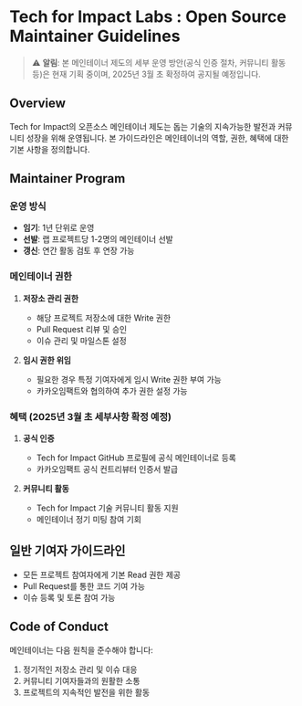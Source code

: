 # Tech for Impact Labs : Open Source Maintainer Guidelines

> ⚠️ **알림**: 본 메인테이너 제도의 세부 운영 방안(공식 인증 절차, 커뮤니티 활동 등)은 현재 기획 중이며, 2025년 3월 초 확정하여 공지될 예정입니다.

## Overview
Tech for Impact의 오픈소스 메인테이너 제도는 돕는 기술의 지속가능한 발전과 커뮤니티 성장을 위해 운영됩니다. 본 가이드라인은 메인테이너의 역할, 권한, 혜택에 대한 기본 사항을 정의합니다.

## Maintainer Program

### 운영 방식
- **임기**: 1년 단위로 운영
- **선발**: 랩 프로젝트당 1-2명의 메인테이너 선발
- **갱신**: 연간 활동 검토 후 연장 가능

### 메인테이너 권한
1. **저장소 관리 권한**
   - 해당 프로젝트 저장소에 대한 Write 권한
   - Pull Request 리뷰 및 승인
   - 이슈 관리 및 마일스톤 설정

2. **임시 권한 위임**
   - 필요한 경우 특정 기여자에게 임시 Write 권한 부여 가능
   - 카카오임팩트와 협의하여 추가 권한 설정 가능

### 혜택 (2025년 3월 초 세부사항 확정 예정)
1. **공식 인증**
   - Tech for Impact GitHub 프로필에 공식 메인테이너로 등록
   - 카카오임팩트 공식 컨트리뷰터 인증서 발급

2. **커뮤니티 활동**
   - Tech for Impact 기술 커뮤니티 활동 지원
   - 메인테이너 정기 미팅 참여 기회

## 일반 기여자 가이드라인
- 모든 프로젝트 참여자에게 기본 Read 권한 제공
- Pull Request를 통한 코드 기여 가능
- 이슈 등록 및 토론 참여 가능

## Code of Conduct
메인테이너는 다음 원칙을 준수해야 합니다:
1. 정기적인 저장소 관리 및 이슈 대응
2. 커뮤니티 기여자들과의 원활한 소통
3. 프로젝트의 지속적인 발전을 위한 활동